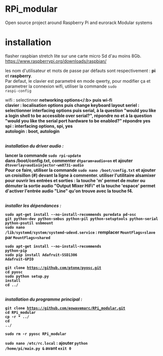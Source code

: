 # RPi_modular
Open source project around Raspberry Pi and eurorack Modular systems 

# installation
flasher raspbian stretch lite sur une carte micro Sd d'au moins 8Gb.
https://www.raspberrypi.org/downloads/raspbian/

les nom d'utilisateur et mots de passe par défauts sont respectivement : <b>pi</b> et <b>raspberry</b>.<br/>
Par defaut, le clavier est parametré en mode qwerty, pour modifier ça et parametrer la connexion wifi, utiliser la commande <code>sudo raspi-config</code><br/>

wifi : selectinner <b>networking options</:b> puis <b> wi-fi</b><br/>
clavier : <b>localisation options</b> puis <b>change keyboard layout</b>
seriel : selectionner <b>interfacing options</b> puis <b>serial</b>, à la question "would you like a login shell to be accessible over serial?", répondre <b>no</b> et à la question "would you like the serial port hardware to be enabled?" répondre <b>yes</b><br/>
spi :  <b>interfacing options</b>, <b>spi</b>, <b>yes</b><br/>
autologin : <b>boot</b>, <b>autologin</b><br/>

<br/><i>installation du driver audio :</i>

lancer la commande
<code>sudo rpi-update</code><br/>
dans <b>/boot/config.txt</b>,
commenter <code>dtparam=audio=on</code> et ajouter <code>dtoverlay=audioinjector-wm8731-audio</code><br/>
Pour ce faire, utiliser la commande <code>sudo nano /boot/config.txt</code> et ajouter un croisillon (#) devant la ligne à commenter.
utiliser l'utilitaire alsamixer pour ouvrir les entrées et sorties :
la touche 'm' permet de muter ou démuter la sortie audio "Output Mixer HiFi" et la touche 'espace' permet d'activer l'entrée audio "Line" qu'on trouve avec la touche f4.

<br/><i>installer les dépendances :</i>

<code>sudo apt-get install --no-install-recommends 
	puredata
	pd-osc
	git
	python-dev
	python-smbus
	python-pil
	python-setuptools
	python-serial
	python-psutil
	usbmount</code><br/>
<code>sudo nano /lib/systemd/system/systemd-udevd.service</code> : remplacer <code>MountFlags=slave</code> par  <code>MountFlags=shared</code>
	
<code>sudo apt-get install --no-install-recommends python-pip</code><br/>
<code>sudo pip install  Adafruit-SSD1306 Adafruit-GPIO</code><br/>
                  
<code>git clone https://github.com/ptone/pyosc.git</code><br/>
<code>cd pyosc</code><br/>
<code>sudo python setup.py install</code><br/>
<code>cd ../</code><br/>

<br/><i>installation du programme principal :</i>

<code>git clone https://github.com/eowavemarc/RPi_modular.git</code><br/>
<code>cd RPi_modular</code><br/>
<code>cp -r * ../</code><br/>
<code>cd ../</code><br/>

<code>sudo rm -r pyosc RPi_modular</code><br/>

<code>sudo nano /etc/rc.local</code> : ajouter <code>python /home/pi/main.py &</code> avant <code>exit 0</code>
